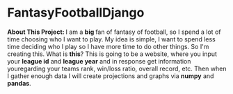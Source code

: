 <h1>FantasyFootballDjango</h1>

<b>About This Project: </b>
I am a <b> big </b> fan of fantasy of football, so I spend a lot of time choosing who I want to play. My idea is simple, I want to spend less time deciding who I play so I have more time to do other things. So I'm creating this. What is <b>this</b>? This is going to be a website, where you input your <b>league id</b> and <b>league year</b> and in response get information youregarding your teams rank, win/loss ratio, overall record, etc. Then when I gather enough data I will create projections and graphs via <b>numpy</b> and <b>pandas</b>.

